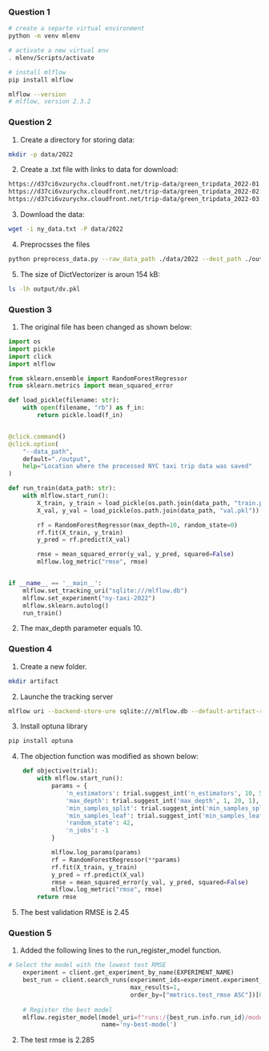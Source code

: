 
### Question 1

```bash
# create a separte virtual environment
python -m venv mlenv

# activate a new virtual env
. mlenv/Scripts/activate

# install mlflow
pip install mlflow

mlflow --version
# mlflow, version 2.3.2
```

### Question 2

1. Create a directory for storing data:
```bash
mkdir -p data/2022
```

2. Create a .txt file with links to data for download:
```ny_data.txt
https://d37ci6vzurychx.cloudfront.net/trip-data/green_tripdata_2022-01.parquet
https://d37ci6vzurychx.cloudfront.net/trip-data/green_tripdata_2022-02.parquet
https://d37ci6vzurychx.cloudfront.net/trip-data/green_tripdata_2022-03.parquet
```
3. Download the data:
```bash
wget -i ny_data.txt -P data/2022
```
4. Preprocsses the files
```bash
python preprocess_data.py --raw_data_path ./data/2022 --dest_path ./output
```
5. The size of DictVectorizer is aroun 154 kB:
```bash
ls -lh output/dv.pkl
```

### Question 3
1. The original file has been changed as shown below:
```python
import os
import pickle
import click
import mlflow

from sklearn.ensemble import RandomForestRegressor
from sklearn.metrics import mean_squared_error

def load_pickle(filename: str):
    with open(filename, "rb") as f_in:
        return pickle.load(f_in)


@click.command()
@click.option(
    "--data_path",
    default="./output",
    help="Location where the processed NYC taxi trip data was saved"
)

def run_train(data_path: str):
    with mlflow.start_run():
        X_train, y_train = load_pickle(os.path.join(data_path, "train.pkl"))
        X_val, y_val = load_pickle(os.path.join(data_path, "val.pkl"))

        rf = RandomForestRegressor(max_depth=10, random_state=0)
        rf.fit(X_train, y_train)
        y_pred = rf.predict(X_val)

        rmse = mean_squared_error(y_val, y_pred, squared=False)
        mlflow.log_metric("rmse", rmse)


if __name__ == '__main__':
    mlflow.set_tracking_uri("sqlite:///mlflow.db")
    mlflow.set_experiment("ny-taxi-2022")
    mlflow.sklearn.autolog()
    run_train()
```
2. The max_depth parameter equals 10.

### Question 4

1. Create a new folder.
```bash
mkdir artifact
```
2. Launche the tracking server
```bash
mlflow uri --backend-store-ure sqlite:///mlflow.db --default-artifact-root ./artifacts
```
3. Install optuna library
```bash
pip install optuna
```
4. The objection function was modified as shown below:
```python
    def objective(trial):
        with mlflow.start_run():
            params = {
                'n_estimators': trial.suggest_int('n_estimators', 10, 50, 1),
                'max_depth': trial.suggest_int('max_depth', 1, 20, 1),
                'min_samples_split': trial.suggest_int('min_samples_split', 2, 10, 1),
                'min_samples_leaf': trial.suggest_int('min_samples_leaf', 1, 4, 1),
                'random_state': 42,
                'n_jobs': -1
            }

            mlflow.log_params(params)
            rf = RandomForestRegressor(**params)
            rf.fit(X_train, y_train)
            y_pred = rf.predict(X_val)
            rmse = mean_squared_error(y_val, y_pred, squared=False)
            mlflow.log_metric("rmse", rmse)
        return rmse
```
5. The best validation RMSE is 2.45

### Question 5

1. Added the following lines to the run_register_model function.
```python
# Select the model with the lowest test RMSE
    experiment = client.get_experiment_by_name(EXPERIMENT_NAME)
    best_run = client.search_runs(experiment_ids=experiment.experiment_id,
                                  max_results=1,
                                  order_by=["metrics.test_rmse ASC"])[0]
                                  
    # Register the best model
    mlflow.register_model(model_uri=f"runs:/{best_run.info.run_id}/model",
                          name='ny-best-model')
```
2. The test rmse is 2.285

